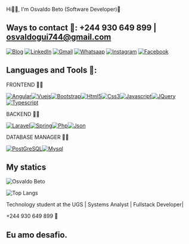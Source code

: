 Hi🤚🏽, I'm Osvaldo Beto (Software Developer)🙂

## Ways to contact 📱: +244 930 649 899 | osvaldogui744@gmail.com

[![Blog](https://img.shields.io/website-up-down-green-red/http/cv.lbesson.qc.to.svg/)](https://osvaldobeto.com)
[![LinkedIn](https://img.shields.io/badge/LinkedIn-0077B5?style=for-the-badge&logo=linkedin&logoColor=white)](https://www.linkedin.com/in/osvaldo-beto-a89850232/)
[![Gmail](https://img.shields.io/badge/Gmail-D14836?style=for-the-badge&logo=gmail&logoColor=white)](https://www.linkedin.com/in/osvaldo-beto-a89850232/)
[![Whatsaap](https://img.shields.io/badge/WhatsApp-25D366?style=for-the-badge&logo=whatsapp&logoColor=white)](https://www.linkedin.com/in/osvaldo-beto-a89850232/)
[![Instagram](https://img.shields.io/badge/Instagram-E4405F?style=for-the-badge&logo=instagram&logoColor=white)](https://www.instagram.com/osvaldobeto2023/)
[![Facebook](https://img.shields.io/badge/Facebook-1877F2?style=for-the-badge&logo=facebook&logoColor=white)](https://www.facebook.com/micaela.mendes.3766/)

## Languages and Tools 🚀:

 FRONTEND ✍🏽

 [![Angular](https://img.shields.io/badge/Angular-DD0031?style=for-the-badge&logo=angular&logoColor=white)]()[![Vuejs](https://img.shields.io/badge/Vue.js-35495E?style=for-the-badge&logo=vue.js&logoColor=4FC08D)]()[![Bootstrap](https://img.shields.io/badge/Bootstrap-563D7C?style=for-the-badge&logo=bootstrap&logoColor=white)]()[![Html5](https://img.shields.io/badge/HTML5-E34F26?style=for-the-badge&logo=html5&logoColor=white)]()[![Css3](https://img.shields.io/badge/CSS3-1572B6?style=for-the-badge&logo=css3&logoColor=white)]()[![Javascript](https://img.shields.io/badge/JavaScript-F7DF1E?style=for-the-badge&logo=javascript&logoColor=black)]()[![JQuery](https://img.shields.io/badge/jQuery-0769AD?style=for-the-badge&logo=jquery&logoColor=white)]()[![Typescript](https://img.shields.io/badge/TypeScript-007ACC?style=for-the-badge&logo=typescript&logoColor=white)]()

 BACKEND ✍🏽

 
[![Laravel](https://img.shields.io/badge/Laravel-FF2D20?style=for-the-badge&logo=laravel&logoColor=white)]()[![Spring](https://img.shields.io/badge/Spring-6DB33F?style=for-the-badge&logo=spring&logoColor=white)]()[![Php](https://img.shields.io/badge/PHP-777BB4?style=for-the-badge&logo=php&logoColor=white)]()[![Json](https://img.shields.io/badge/json%20web%20tokens-323330?style=for-the-badge&logo=json-web-tokens&logoColor=pink)]()

DATABASE MANAGER ✍🏽

[![PostGreSQL](https://img.shields.io/badge/PostgreSQL-316192?style=for-the-badge&logo=postgresql&logoColor=white)]()[![Mysql](https://img.shields.io/badge/MySQL-00000F?style=for-the-badge&logo=mysql&logoColor=white)]()

## My statics 

![Osvaldo Beto](https://github-readme-stats.vercel.app/api?username=GuiOsvaldo&show_icons=true&theme=radical)

![Top Langs](https://github-readme-stats.vercel.app/api/top-langs/?username=GuiOsvaldo&hide_progress=true)<br>

Technology student at the UGS | Systems Analyst | Fullstack Developer| 

+244 930 649 899 📱

## Eu amo desafio.



